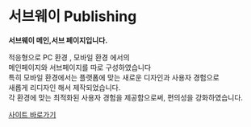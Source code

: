 # 서브웨이 Publishing

**서브웨이 메인,서브 페이지입니다.** 

적응형으로 PC 환경 , 모바일 환경 에서의 <br>
메인페이지와 서브페이지를 따로 구성하였습니다 <br>
특히 모바일 환경에서는 플랫폼에 맞는 새로운 디자인과 사용자 경험으로 <br>
새롭게 리디자인 해서 제작되었습니다. <br>
각 환경에 맞는 최적화된 사용자 경험을 제공함으로써, 편의성을 강화하였습니다.

<a href='https://inyeob.com/subway/'>사이트 바로가기</a> 
